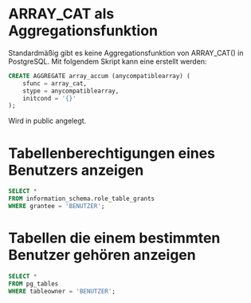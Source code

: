 # ARRAY_CAT als Aggregationsfunktion
Standardmäßig gibt es keine Aggregationsfunktion von ARRAY_CAT() in PostgreSQL. Mit folgendem Skript kann eine erstellt werden:
``` SQL
CREATE AGGREGATE array_accum (anycompatiblearray) (
    sfunc = array_cat,
    stype = anycompatiblearray,
    initcond = '{}'
);
```
Wird in public angelegt.

# Tabellenberechtigungen eines Benutzers anzeigen
``` SQL
SELECT *
FROM information_schema.role_table_grants 
WHERE grantee = 'BENUTZER';
```

# Tabellen die einem bestimmten Benutzer gehören anzeigen
``` SQL
SELECT *
FROM pg_tables 
WHERE tableowner = 'BENUTZER';
```